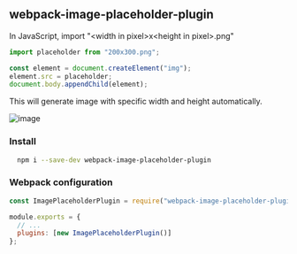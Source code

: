 ##  webpack-image-placeholder-plugin

In JavaScript, import "\<width in pixel\>x\<height in pixel\>.png"
```javascript
import placeholder from "200x300.png";

const element = document.createElement("img");
element.src = placeholder;
document.body.appendChild(element);
```

This will generate image with specific width and height automatically.

![image](https://user-images.githubusercontent.com/6715543/209969478-cb57dbd9-fdf9-4bca-831f-2bfe2d670357.png)

### Install
```bash
  npm i --save-dev webpack-image-placeholder-plugin
```

### Webpack configuration 
```javascript
const ImagePlaceholderPlugin = require("webpack-image-placeholder-plugin");

module.exports = {
  // ...
  plugins: [new ImagePlaceholderPlugin()]
};
```


